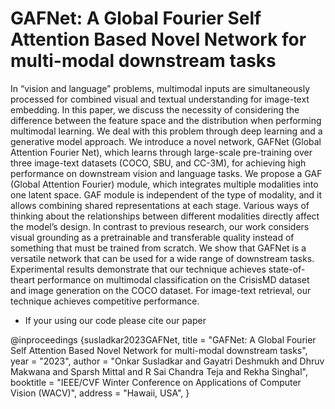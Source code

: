 # GAFNet: A Global Fourier Self Attention Based Novel Network for multi-modal downstream tasks

In “vision and language” problems, multimodal inputs
are simultaneously processed for combined visual and textual understanding for image-text embedding. In this paper,
we discuss the necessity of considering the difference between the feature space and the distribution when performing multimodal learning. We deal with this problem through
deep learning and a generative model approach. We introduce a novel network, GAFNet (Global Attention Fourier
Net), which learns through large-scale pre-training over
three image-text datasets (COCO, SBU, and CC-3M), for
achieving high performance on downstream vision and language tasks. We propose a GAF (Global Attention Fourier)
module, which integrates multiple modalities into one latent
space. GAF module is independent of the type of modality, and it allows combining shared representations at each
stage. Various ways of thinking about the relationships between different modalities directly affect the model’s design.
In contrast to previous research, our work considers visual
grounding as a pretrainable and transferable quality instead of something that must be trained from scratch. We
show that GAFNet is a versatile network that can be used
for a wide range of downstream tasks. Experimental results demonstrate that our technique achieves state-of-theart performance on multimodal classification on the CrisisMD dataset and image generation on the COCO dataset.
For image-text retrieval, our technique achieves competitive
performance.


- If your using our code please cite our paper


@inproceedings {susladkar2023GAFNet,
title            = "GAFNet: A Global Fourier Self Attention Based Novel Network for multi-modal downstream tasks",
year             = "2023",
author           = "Onkar Susladkar and Gayatri Deshmukh and Dhruv Makwana and Sparsh Mittal and R Sai Chandra Teja and Rekha Singhal",
booktitle        = "IEEE/CVF Winter Conference on Applications of Computer Vision (WACV)",
address          = "Hawaii, USA",
}

